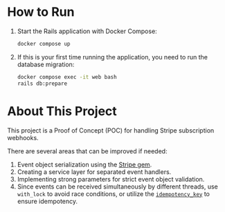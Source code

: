 # How to Run

1. Start the Rails application with Docker Compose:
   ```sh
   docker compose up
   ```
2. If this is your first time running the application, you need to run the database migration:
   ```sh
   docker compose exec -it web bash
   rails db:prepare
   ```

# About This Project

This project is a Proof of Concept (POC) for handling Stripe subscription webhooks.

There are several areas that can be improved if needed:
1. Event object serialization using the [Stripe gem](https://github.com/stripe/stripe-ruby).
2. Creating a service layer for separated event handlers.
3. Implementing strong parameters for strict event object validation.
4. Since events can be received simultaneously by different threads, use `with_lock` to avoid race conditions, or utilize the [`idempotency_key`](https://docs.stripe.com/api/idempotent_requests) to ensure idempotency.